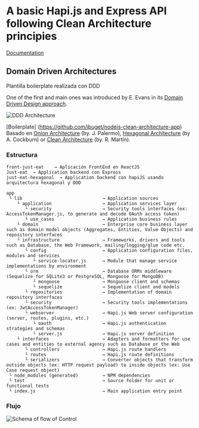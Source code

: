 # A basic Hapi.js and Express API following Clean Architecture principies

[Documentation](https://drive.google.com/file/d/1jvU3WTgfNzdoYi1LYB0IBKl0UsDZm9Y9/view?usp=sharing)

## Domain Driven Architectures

Plantilla boilerplate realizada con DDD

One of the first and main ones was introduced by E. Evans in its [Domain Driven Design approach](http://dddsample.sourceforge.net/architecture.html).

![DDD Architecture](/just-eat-hexagonal/doc/DDD_architecture.jpg)

[Boilerplate] (https://github.com/jbuget/nodejs-clean-architecture-app)
Basado en [Onion Architecture](https://jeffreypalermo.com/2008/07/the-onion-architecture-part-1/) (by. J. Palermo), [Hexagonal Architecture](https://alistair.cockburn.us/hexagonal-architecture/) (by A. Cockburn) or [Clean Architecture](https://8thlight.com/blog/uncle-bob/2012/08/13/the-clean-architecture.html) (by. R. Martin).

 

### Estructura
```
front-just-eat    → Aplicación FrontEnd en ReactJS
Just-eat  → Application backend con Express
just-eat-hexagonal  → Application backend con hapiJS usando arquitectura hexagonal y DDD
```

```
app 
 └ lib                              → Application sources 
    └ application                   → Application services layer
       └ security                   → Security tools interfaces (ex: AccessTokenManager.js, to generate and decode OAuth access token)
       └ use_cases                  → Application business rules 
    └ domain                        → Enterprise core business layer such as domain model objects (Aggregates, Entities, Value Objects) and repository interfaces
    └ infrastructure                → Frameworks, drivers and tools such as Database, the Web Framework, mailing/logging/glue code etc.
       └ config                     → Application configuration files, modules and services
          └ service-locator.js      → Module that manage service implementations by environment
       └ orm                        → Database ORMs middleware (Sequelize for SQLite3 or PostgreSQL, Mongoose for MongoDB)
          └ mongoose                → Mongoose client and schemas
          └ sequelize               → Sequelize client and models
       └ repositories               → Implementation of domain repository interfaces
       └ security                   → Security tools implementations (ex: JwtAccessTokenManager)
       └ webserver                  → Hapi.js Web server configuration (server, routes, plugins, etc.)
          └ oauth                   → Hapi.js authentication strategies and schemas
          └ server.js               → Hapi.js server definition
    └ interfaces                    → Adapters and formatters for use cases and entities to external agency such as Database or the Web
       └ controllers                → Hapi.js route handlers
       └ routes                     → Hapi.js route definitions
       └ serializers                → Converter objects that transform outside objects (ex: HTTP request payload) to inside objects (ex: Use Case request object)
 └ node_modules (generated)         → NPM dependencies
 └ test                             → Source folder for unit or functional tests
 └ index.js                         → Main application entry point
```

### Flujo

![Schema of flow of Control](/just-eat-hexagonal/doc/Hapijs_Clean_Architecture.svg)

